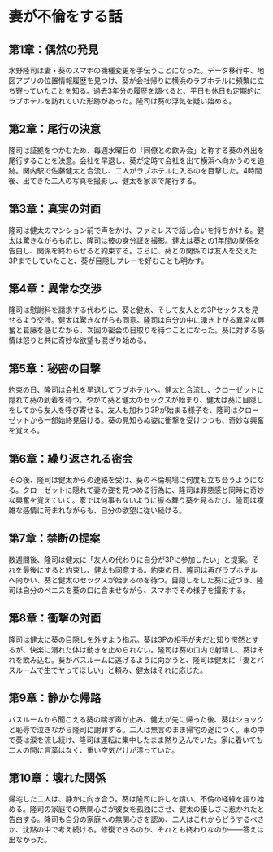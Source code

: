 # 妻が不倫をする話

## 第1章：偶然の発見
水野隆司は妻・葵のスマホの機種変更を手伝うことになった。データ移行中、地図アプリの位置情報履歴を見つけ、葵が会社帰りに横浜のラブホテルに頻繁に立ち寄っていたことを知る。過去3年分の履歴を調べると、平日も休日も定期的にラブホテルを訪れていた形跡があった。隆司は葵の浮気を疑い始める。

## 第2章：尾行の決意
隆司は証拠をつかむため、毎週水曜日の「同僚との飲み会」と称する葵の外出を尾行することを決意。会社を早退し、葵が定時で会社を出て横浜へ向かうのを追跡。関内駅で佐藤健太と合流し、二人がラブホテルに入るのを目撃した。4時間後、出てきた二人の写真を撮影し、健太を家まで尾行する。

## 第3章：真実の対面
隆司は健太のマンション前で声をかけ、ファミレスで話し合いを持ちかける。健太は驚きながらも応じ、隆司は彼の身分証を撮影。健太は葵との1年間の関係を告白し、関係を終わらせると約束する。さらに、葵との関係では友人を交えた3Pまでしていたこと、葵が目隠しプレーを好むことも明かす。

## 第4章：異常な交渉
隆司は慰謝料を請求する代わりに、葵と健太、そして友人との3Pセックスを見せるよう交渉。健太は驚きながらも同意。隆司は自分の中に湧き上がる異常な興奮と葛藤を感じながら、次回の密会の日取りを待つことになった。葵に対する感情は怒りと共に奇妙な欲望も混ざり始める。

## 第5章：秘密の目撃
約束の日、隆司は会社を早退してラブホテルへ。健太と合流し、クローゼットに隠れて葵の到着を待つ。やがて葵と健太のセックスが始まり、健太は葵に目隠しをしてから友人を呼び寄せる。友人も加わり3Pが始まる様子を、隆司はクローゼットから一部始終見届ける。葵の見知らぬ姿に衝撃を受けつつも、奇妙な興奮を覚える。

## 第6章：繰り返される密会
その後、隆司は健太からの連絡を受け、葵の不倫現場に何度も立ち会うようになる。クローゼットに隠れて妻の姿を見つめる行為に、隆司は罪悪感と同時に奇妙な興奮を覚えていく。家では何事もないように振る舞う葵を見るたび、隆司は複雑な感情に苛まれながらも、自分の欲望に従い続ける。

## 第7章：禁断の提案
数週間後、隆司は健太に「友人の代わりに自分が3Pに参加したい」と提案。それを最後にすると約束し、健太も同意する。約束の日、隆司は再びラブホテルへ向かい、葵と健太のセックスが始まるのを待つ。目隠しをした葵に近づき、隆司は自分のペニスを葵の口に含ませながら、スマホでその様子を撮影する。

## 第8章：衝撃の対面
隆司は健太に葵の目隠しを外すよう指示。葵は3Pの相手が夫だと知り愕然とするが、快楽に溺れた体は動きを止められない。隆司は葵の口内で射精し、葵はそれを飲み込む。葵がバスルームに逃げるように向かうと、隆司は健太に「妻とバスルームで生でヤってほしい」と頼み、健太はそれに応じた。

## 第9章：静かな帰路
バスルームから聞こえる葵の喘ぎ声が止み、健太が先に帰った後、葵はショックと恥辱で泣きながら隆司に謝罪する。二人は無言のまま帰宅の途につく。車の中で葵は涙を流し続け、隆司は運転に集中したまま黙り込んでいた。家に着いても二人の間に言葉はなく、重い空気だけが漂っていた。

## 第10章：壊れた関係
帰宅した二人は、静かに向き合う。葵は隆司に許しを請い、不倫の経緯を語り始める。隆司の家庭での無関心さが彼女を孤独にさせ、健太の優しさに惹かれたと告白する。隆司も自分の家庭への無関心さを認め、二人はこれからどうするべきか、沈黙の中で考え続ける。修復できるのか、それとも終わりなのか——答えは出なかった。
